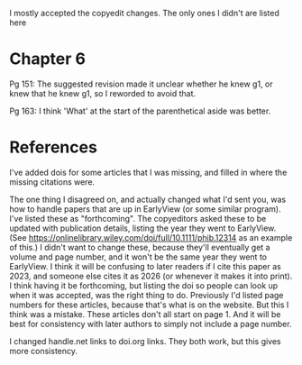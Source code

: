 I mostly accepted the copyedit changes. The only ones I didn't are listed here

# Chapter 6

Pg 151: The suggested revision made it unclear whether he knew g1, or knew that he knew g1, so I reworded to avoid that.

Pg 163: I think 'What' at the start of the parenthetical aside was better.

# References

I've added dois for some articles that I was missing, and filled in where the missing citations were.

The one thing I disagreed on, and actually changed what I'd sent you, was how to handle papers that are up in EarlyView (or some similar program). I've listed these as "forthcoming". The copyeditors asked these to be updated with publication details, listing the year they went to EarlyView. (See https://onlinelibrary.wiley.com/doi/full/10.1111/phib.12314 as an example of this.)
    I didn't want to change these, because they'll eventually get a volume and page number, and it won't be the same year they went to EarlyView. I think it will be confusing to later readers if I cite this paper as 2023, and someone else cites it as 2026 (or whenever it makes it into print). I think having it be forthcoming, but listing the doi so people can look up when it was accepted, was the right thing to do. Previously I'd listed page numbers for these articles, because that's what is on the website. But this I think was a mistake. These articles don't all start on page 1. And it will be best for consistency with later authors to simply not include a page number.

I changed handle.net links to doi.org links. They both work, but this gives more consistency.